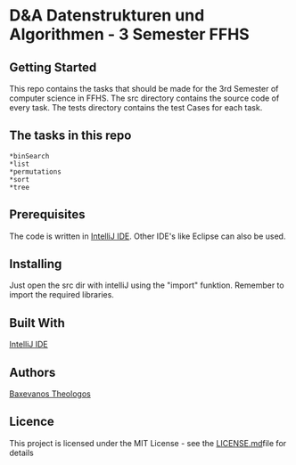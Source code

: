 # D&A Datenstrukturen und Algorithmen - 3 Semester FFHS

## Getting Started

This repo contains the tasks that should be made for the 3rd Semester of computer science in FFHS.
The src directory contains the source code of every task.
The tests directory contains the test Cases for each task.

## The tasks in this repo

 	*binSearch 	
	*list 	
	*permutations 	
	*sort 	
	*tree

## Prerequisites

The code is written in [IntelliJ IDE](https://www.jetbrains.com/idea/). 
Other IDE's like Eclipse can also be used.

## Installing

Just open the src dir with intelliJ using the "import" funktion.
Remember to import the required libraries.

## Built With

[IntelliJ IDE](https://www.jetbrains.com/idea/)

## Authors

[Baxevanos Theologos](https://www.linkedin.com/in/theologos-baxevanos/)

## Licence

This project is licensed under the MIT License - see the [LICENSE.md](https://github.com/greatmerlin/DSandAlgo/blob/master/LICENSE.md)file for details





